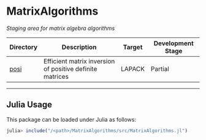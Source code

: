 # MatrixAlgorithms

_Staging area for matrix algebra algorithms_

<div align="center">

  | Directory | Description | Target | Development Stage |
  |---|---|---|---|
  | [posi](https://github.com/aravindh-krishnamoorthy/MatrixAlgorithms/tree/main/posi) | Efficient matrix inversion of positive definite matrices | LAPACK | Partial |

</div>

---

## Julia Usage
This package can be loaded under Julia as follows:
```julia
julia> include("/<path>/MatrixAlgorithms/src/MatrixAlgorithms.jl")
```

